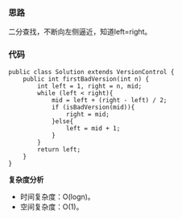 ### 思路
二分查找，不断向左侧逼近，知道left=right。
### 代码
```
public class Solution extends VersionControl {
    public int firstBadVersion(int n) {
        int left = 1, right = n, mid;
        while (left < right){
            mid = left + (right - left) / 2;
            if (isBadVersion(mid)){
                right = mid;
            }else{
                left = mid + 1;
            }
        }
        return left;
    }
}
```
**复杂度分析**
- 时间复杂度：O(logn)。
- 空间复杂度：O(1)。

